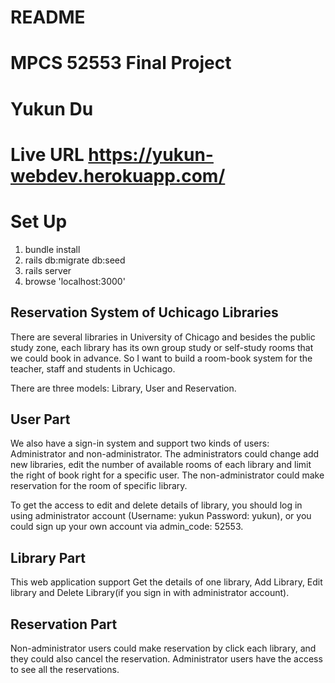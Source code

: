# README

# MPCS 52553 Final Project 

# Yukun Du

# Live URL   https://yukun-webdev.herokuapp.com/

# Set Up
1. bundle install
2. rails db:migrate db:seed
3. rails server
4. browse 'localhost:3000'

## Reservation System of Uchicago Libraries

There are several libraries in University of Chicago and besides the public study zone, each library has its own group study or self-study rooms that we could book in advance.
So I want to build a room-book system for the teacher, staff and students in Uchicago.

There are three models: Library, User and Reservation.

## User Part
We also have a sign-in system and support two kinds of users: Administrator and non-administrator. The administrators could change add new libraries, edit the number of available rooms of each library and limit the right of book right for a specific user. The non-administrator could make reservation for the room of specific library.

To get the access to edit and delete details of library, you should log in using administrator account (Username: yukun   Password: yukun), or you could sign up your
own account via admin_code: 52553.

## Library Part
This web application support Get the details of one library, Add Library, Edit library and Delete Library(if you sign in with administrator account).

## Reservation Part
Non-administrator users could make reservation by click each library, and they could also cancel the reservation.
Administrator users have the access to see all the reservations.
